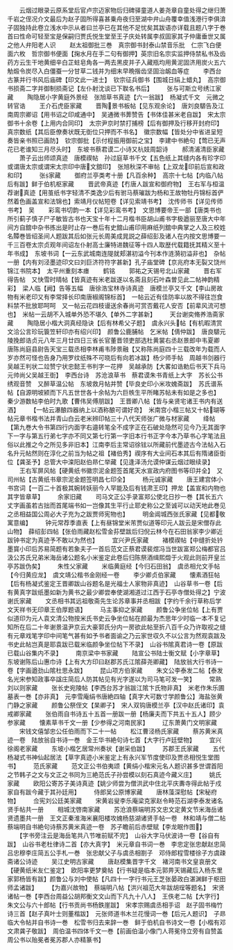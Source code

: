 <!-- { "loadSidebar": true } -->
　　云烟过眼录云原系堂后官卢宗迈家物后归碑驿童道人姜尧章自童处得之继归萧千岩之侄况介文最后为赵子固所得喜甚乗舟夜归至湖中弁山舟覆幸值浅港行李俱渰子固独持此卷立浅水中示从者曰兰亭已在其他不足忧矣其跋语亦详载且题八字于巻首曰性命可轻至宝是保嗣归贾氏悦生堂至王子庆处转属李叔固家其子仲庸垂世又属之他人弁阳老人识
　　赵太祖御批三巻　真宗御书封泰山禁音乐批　仁宗飞白便面六枚　哲宗御书便面【掬水月在手二句有御押】英宗旧名宗实监押侍禁私书及齿药方云生干地黄细辛白芷蛀皂角各一两去黑皮并子入藏瓶均用黄泥固济用炭火五六觔煅令炭尽入白僵蚕一分甘草二钱并为细末早晩揩齿坚固治衂血等症
　　李西台古篆并行书风后庙碑【印文此一进士】　钦宗征兵御书【围城日绢上蜡丸】　高宗御书损斋二字并御制损斋记【左仆射沈谈已下聫名书后】
　　张与可斯立号绣江家藏
　　陶隐居小字黄庭外景经　张旭草书真迹【六一翁跋】　杨凝式千文　元微之转官诰
　　王介石虎臣家藏
　　晋陶景书板帖【见东观余论】　唐刘良騵告及江南周宗卿诏【用书诏之印咸通中】　吴通微书莾赞告【书体佳甚米老自跋】　宋太宗御书十余卷【上用内合同印】　太宗尹京时禁打捕榜【后有御押及行移开封府印】　真宗数纸【其后臣僚奏状既无衘位只押而不书名】　徽宗数幅【皆处分中省进呈短奏皆亲书照已画防】　钦宗御批【示付程振用御前之宝】　李建中书絶句【莺已无声花已老谁知三月尽头时】　东坡书蔡君谟二小诗又杭妓周韶诗
　　郝清浦清臣家藏
　　萧子云出师颂真迹　唐模禊帖　孙过庭草书千文【五色纸上其缝内各有珍字印或谓唐太宗或谓宋太宗印中唐文舘印】　张旭秋深不审帖【上双龙印前后宣和政和印】
　　张家藏
　　御府兰亭类考十册【凡百余种】　高宗十七帖【内临八帖后有跋】鲜于伯机枢家藏
　　晋武帝真迹【冇唐人跋宣和御府物】　王右军与桓温荐谢真迹【用茧纸书字轻清不类逸少后有驸马蔡璀跋为杨和王故物牡丹锦标首俨然着色画盖宣和法锦也】索靖月仪帖短卷【详见索靖书考】　沈传师书【详见传师书考】　吴
　　彩鸾书切韵一本【详见彩鸾书考】　文思博要帝王一部【唐类书也所引蓟子慎子尸子敏皆古书也天宝十年十二月楷书臣胡山甫书字极遒丽至唐大中年间方自舘中杂书拣出是时止存一巻后有史舘山甫印用麻纸列舘中典掌之人及三校姓名贉巻皆绍圣间人题跋其后如张元长周美成晁説之薛绍彭及诸人在内按文思博要一千三百卷太宗贞观年间诏左仆射高士廉特进魏征等十四人取歴代载籍抚其精义至十年书成】　东坡书词【一云东武城南连隄就郏湛初溢今刊本作涟漪初溢非也】　杂帖一册【内有刘泾墨迹印文曰刘巨济符符字甚新】孔子庙堂碑【京兆府本无裂又饶州锦江书院本】　太平州重刻本瘗
　　鹤铭
　　郭祐之天锡号北山家藏
　　晋右军得告帖　又快雪时晴帖【皆真迹有米老跋遂以名斋且刻石叶森曽见此二帖神韵精彩】　梁人临【阙】告等五幅　唐徐浩宝林寺诗真迹　唐模兰亭又千文【李山房故物有米老印又有李常择长印南唐椒阁锦标首】　一帖云近有佳防率以故不得往岂食料禁不批放耶呵呵　又一帖云花四枝谩送余春尚可赏否戴花人安否【前辈风流可想也】　米帖一云胡不入城单外恐不堪久【单外二字甚新】
　　天台谢奕脩养浩斋家藏
　　陶隐居小楷大洞真经隐诀【后有林希父子题】　虞永兴头帖【有机暇清赏文洽公言珍玩簑笠轩印亦有绍兴印】　颜鲁公鹿脯帖　乞米帖【倩仲跋】　唐良騵元陵挽郎诰贞元八年三月廿四日三省长官董晋领吏部选杜黄裳右丞赵景郎中韦夏卿　唐陈尚庭县尉告天宝三载丞相李林甫韦陟景融【又称陈尚庭四十三载改年为载而人岁亦然可怪也告身乃用罗纹纸殊不可晓后有向若冰跋】杨少师手帖　周越书剑器行　吴越王判状二竝赞宁状忠懿王书判字一花押　吴越承防【大畧如诰勅后书天下兵马元帅尚父吴越王衘】　李西台诗　苏沧浪草书　蔡君谟朱书青纸上大字　苏长公书绣观音赞　又醉草温公帖　东坡救月帖并赞【毕良史印小米攻媿斋跋】　苏氏谱系帖【自源明坡颍而下凡五世世各十余帖为六巨帙生平所睹苏帖未有如是之多也】　秦少游数帖李伯时九歌【曹伟吴傅朋跋】　王晋卿八帖【皆与亲贤宅诸王书内有送酒】
　　【一帖云瀑酿四器纳上以酒称酿可谓好竒】　米南宫小楷三帖又十帖瑚等帖元章书楷书法并青山白云老米辨印帖三十八代天师张广微与材家藏
　　绛帖【第九巻大令书第四行内面字右邉转笔全不成字正在石破处隐然可见今乃无其面字下一字与第五行弟七字亦不同又第七行第一字旧本行书正字今本乃草书心字笔法且俗以此推之今之所见多非旧本】江南李后主常诏徐铉以所藏前代墨迹古今法帖入石名升元帖然则在淳化之前当为帖之祖【褚伯秀】禊序有大业间石本其后有隋诸臣衘位【龚圣予】总管大中滦阳赵伯昻仁举藏【见逢泽汤允谟仲谋云烟过眼续录】
　　王右军屏风帖【硬黄纸书徽宗泥金题签首尾天水宣政内府图书等印并全】　又司州帖【古黄纸书章宗泥金题签明昌七印全】
　　杨元诚家藏
　　唐王建宫体小书宫词【一百二十首极其婉转妖丽今人罕能及后有钱肃王印】押龙【盖宣和内物也其字皆章草】
　　余家旧藏
　　司马文正公手录富郑公使北日抄一巻【其长五六丈字画虽若古拙而首尾端书如一岂像其生平行止耶史称公之至诚可以动天地此巻见之丞相益国公周必大子充为之跋贾师宪物也】
　　明金阊城西张氏家藏【见都敬寓意编】
　　钟元常荐季直表【上有昼锦堂米芾贾似道等印元人跋云是宋僧存此山物】　薛绍彭四帖【张伯雨藏赵松雪金荪壁跋后归倪云林今在石田翁家李少卿近跋钟书定为真迹予不敢以为然也】
　　宜兴尹氏家藏
　　褚模禊帖【中缝折处钤墨寳小印后苏易简题有若象夫子一首后范文正蔡君谟裴煜冯当世跋富郑公梅都官吕汲公苏氏兄弟米海岳诸公题名小米鉴定此卷后归陈祭酒缉熙燬于火观此则前开皇兰亭苏跋伪矣】
　　朱性父家藏
　　米临黄庭经【今归石田翁】　虞丞相允文手帖【今归黄应龙】　虞文靖公楷书金刚经一卷
　　李少卿贞伯家藏
　　懐素酒狂帖【后有杨凝式鉴定王晋卿跋山谷题名是光福士人家物非真迹】　山谷草书一卷【后有黄真字跋纸墨如新为黄书之最少卿尝奉使湖湘道过江西于石亭寺僧处得之】宁波谢氏家藏
　　文丞相书其远祖敬斋先生论苏章事并丞相跋【字约千余行草称后学文天祥书无印章王伯厚题语】
　　马主事抑之家藏
　　颜鲁公争坐位帖【上有贾似道印为元人袁文清公物按米氏书史云争坐位帖在颜最为杰思年少时临一本不复记知所在后二十年谢景温尹京云大豪郭氏分内一房欲此帖至折八百千众乃许取视之缝有元章戏笔字印中间笔气甚有如予书者面谕之乃云家世収久不以公言为然观袁跋及书史此帖岂真是耶袁跋已载米临颜争坐位帖下不录】　山谷书隂真君诗一卷【原跋已载山谷集内不录】
　　南京梁中书家藏
　　陆宣公书陆士衡文赋【小字章草】　东坡谢陈后山惠巾诗【上有大方印曰赵郡苏氏江隂薛尧卿藏】　陆放翁大行书诗一卷【字画遒劲山隂杜思永跋】
　　昆山项方伯家藏
　　朱文公李泰发二帖【泰发名光宋参知政事卒諡庄简后人防其帖见有光字遂以为司马笔可发一笑】
　　常熟刘以则家藏
　　张长史宛陵帖【李西台苏才翁跋江隂卞氏物非真】　米老作朱乐圃墓表一巻【亦非真】　元李雪庵绢书唐絶四轴【真字大可数寸学颜鲁公】海盐张黄门静之家藏
　　颜鲁公祭侄文【杲卿子】　宋人双钩唐模兰亭【汉中赵氏诸印】袁戒卿家藏
　　张伯雨自书诗五十五首一册跋一册【杨廉夫而下共五十五人】顾少参家藏
　　懐素草书千文一册【少参得之河南民家】
　　辽东萧黄门文明家藏
　　宋钱文僖邹忠公任伯雨而下二十一帖
　　松江曹泾杨氏家藏
　　蔡苏黄米真迹一卷　陆放翁自书诗一巻　金王华书絶句诗七首【大字行卢廷壁物】
　　宜兴徐阁老家藏
　　东坡小楷乞居常州奏状【谢采伯跋】
　　苏郡王氏家藏
　　五代杨凝式书神仙起居法【草字真迹小米鉴定上有永兴军节度使印及贾丞相悦生堂图书】
　　范氏家藏
　　范文正公书伯夷颂【黄绢小楷宋元名人题识甚多世谓首阳之节韩子之文与文正之书同为三絶范氏子孙尝模以刻石真迹今藏义庄】
　　姚氏家藏
　　欧阳公寄苏子美诗真迹【姚少师尝为僧洪武中住北平庆夀寺得此帖于戍家自有跋今藏于其孙廷用】
　　侍郎吴公原博家藏
　　唐林藻深慰帖【宋秘府物】
　　佥宪刘公廷美家藏
　　宋黄岩叟李乐庵梁克家赵令畤范石湖李泰发诸名贤手帖共一册
　　相城沈啓南家藏
　　苏沧浪蔡端明苏文忠文定黄文节米海岳诸贤遗墨共一册　王文正秦淮海米襄阳楼攻媿杨慈湖诸贤手帖一卷　林和靖与僧二帖　蔡端明自书絶句诗蔡苏黄米真迹一卷　苏子瞻前后赤壁赋【李龙眠作图】
　　【字书旁注云是海岳笔共八节唯前赋不完】　山谷大字马伏波诗一卷【谷自有跋】　山谷书老杜律诗二首【亦大真字】　米元章自书词一巻　李忠定张忠献赵忠简吕忠穆李庄简五公手札一巻　张忠献父子与虞丞相劄子　邓侍郎程雪楼徐子方虞疎斋诸公诗迹
　　吴江史明古家藏
　　唐赵模集晋字千文　褚河南书文皇哀册文【硬黄纸米友仁鉴定】　欧阳率更梦奠帖【行书疑是临本元郭畀天锡藏后入杨东里家郭杨皆有跋】颜鲁公与刘中使帖【凡四十一字行书元王芝张晏政白湛渊鲜于枢田师孟诸跋】
　　【为嘉兴故物】　蔡端明八帖【洪兴祖范大年跋胡珵等题名】　宋贤诸帖一巻【李西台周益公胡邦衡文文山而下凡九十八人】　王佚老二帖【大字行】　朱文公与六十郎帖【行书贡尚书杨鉄崖跋】　宋孝宗赐虞丞相手诏　赵子固书梅竹诗三首【赵子真叶士则董楷跋】　元张师道书木兰花慢词一巻【后元人题识】　子昻临大令帖并自书诗一巻　松雪书归去来辞一巻　鲜于伯机自书诗文一卷【小楷有邓文肃龚子敬跋】　周伯温书四体千文一巻【前画伯温小像门人蒋冕侍立旁有自赞盖周公书以贻冕者冕苏郡人亦精篆书】

